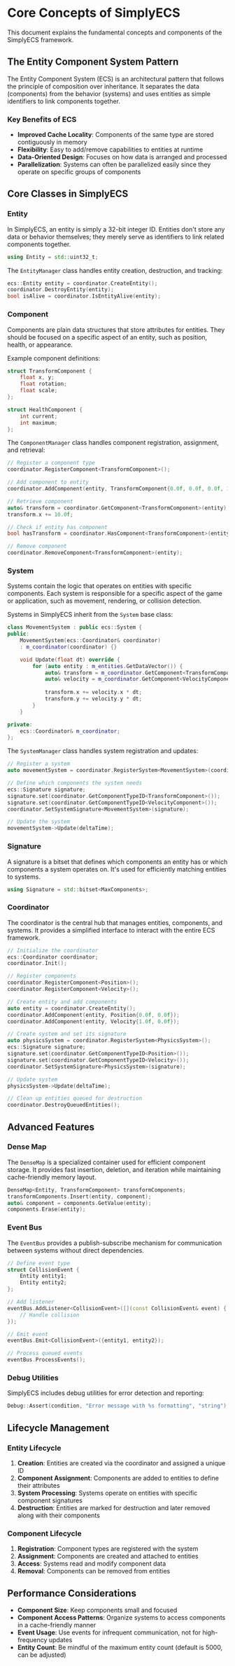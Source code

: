 # Core Concepts of SimplyECS

This document explains the fundamental concepts and components of the SimplyECS framework.

## The Entity Component System Pattern

The Entity Component System (ECS) is an architectural pattern that follows the principle of composition over inheritance. It separates the data (components) from the behavior (systems) and uses entities as simple identifiers to link components together.

### Key Benefits of ECS

- **Improved Cache Locality**: Components of the same type are stored contiguously in memory
- **Flexibility**: Easy to add/remove capabilities to entities at runtime
- **Data-Oriented Design**: Focuses on how data is arranged and processed
- **Parallelization**: Systems can often be parallelized easily since they operate on specific groups of components

## Core Classes in SimplyECS

### Entity

In SimplyECS, an entity is simply a 32-bit integer ID. Entities don't store any data or behavior themselves; they merely serve as identifiers to link related components together.

```cpp
using Entity = std::uint32_t;
```

The `EntityManager` class handles entity creation, destruction, and tracking:

```cpp
ecs::Entity entity = coordinator.CreateEntity();
coordinator.DestroyEntity(entity);
bool isAlive = coordinator.IsEntityAlive(entity);
```

### Component

Components are plain data structures that store attributes for entities. They should be focused on a specific aspect of an entity, such as position, health, or appearance.

Example component definitions:

```cpp
struct TransformComponent {
    float x, y;
    float rotation;
    float scale;
};

struct HealthComponent {
    int current;
    int maximum;
};
```

The `ComponentManager` class handles component registration, assignment, and retrieval:

```cpp
// Register a component type
coordinator.RegisterComponent<TransformComponent>();

// Add component to entity
coordinator.AddComponent(entity, TransformComponent{0.0f, 0.0f, 0.0f, 1.0f});

// Retrieve component
auto& transform = coordinator.GetComponent<TransformComponent>(entity);
transform.x += 10.0f;

// Check if entity has component
bool hasTransform = coordinator.HasComponent<TransformComponent>(entity);

// Remove component
coordinator.RemoveComponent<TransformComponent>(entity);
```

### System

Systems contain the logic that operates on entities with specific components. Each system is responsible for a specific aspect of the game or application, such as movement, rendering, or collision detection.

Systems in SimplyECS inherit from the `System` base class:

```cpp
class MovementSystem : public ecs::System {
public:
    MovementSystem(ecs::Coordinator& coordinator) 
    : m_coordinator(coordinator) {}

    void Update(float dt) override {
        for (auto entity : m_entities.GetDataVector()) {
            auto& transform = m_coordinator.GetComponent<TransformComponent>(entity);
            auto& velocity = m_coordinator.GetComponent<VelocityComponent>(entity);
            
            transform.x += velocity.x * dt;
            transform.y += velocity.y * dt;
        }
    }

private:
    ecs::Coordinator& m_coordinator;
};
```

The `SystemManager` class handles system registration and updates:

```cpp
// Register a system
auto movementSystem = coordinator.RegisterSystem<MovementSystem>(coordinator);

// Define which components the system needs
ecs::Signature signature;
signature.set(coordinator.GetComponentTypeID<TransformComponent>());
signature.set(coordinator.GetComponentTypeID<VelocityComponent>());
coordinator.SetSystemSignature<MovementSystem>(signature);

// Update the system
movementSystem->Update(deltaTime);
```

### Signature

A signature is a bitset that defines which components an entity has or which components a system operates on. It's used for efficiently matching entities to systems.

```cpp
using Signature = std::bitset<MaxComponents>;
```

### Coordinator

The coordinator is the central hub that manages entities, components, and systems. It provides a simplified interface to interact with the entire ECS framework.

```cpp
// Initialize the coordinator
ecs::Coordinator coordinator;
coordinator.Init();

// Register components
coordinator.RegisterComponent<Position>();
coordinator.RegisterComponent<Velocity>();

// Create entity and add components
auto entity = coordinator.CreateEntity();
coordinator.AddComponent(entity, Position{0.0f, 0.0f});
coordinator.AddComponent(entity, Velocity{1.0f, 0.0f});

// Create system and set its signature
auto physicsSystem = coordinator.RegisterSystem<PhysicsSystem>();
ecs::Signature signature;
signature.set(coordinator.GetComponentTypeID<Position>());
signature.set(coordinator.GetComponentTypeID<Velocity>());
coordinator.SetSystemSignature<PhysicsSystem>(signature);

// Update system
physicsSystem->Update(deltaTime);

// Clean up entities queued for destruction
coordinator.DestroyQueuedEntities();
```

## Advanced Features

### Dense Map

The `DenseMap` is a specialized container used for efficient component storage. It provides fast insertion, deletion, and iteration while maintaining cache-friendly memory layout.

```cpp
DenseMap<Entity, TransformComponent> transformComponents;
transformComponents.Insert(entity, component);
auto& component = components.GetValue(entity);
components.Erase(entity);
```

### Event Bus

The `EventBus` provides a publish-subscribe mechanism for communication between systems without direct dependencies.

```cpp
// Define event type
struct CollisionEvent {
    Entity entity1;
    Entity entity2;
};

// Add listener
eventBus.AddListener<CollisionEvent>([](const CollisionEvent& event) {
    // Handle collision
});

// Emit event
eventBus.Emit<CollisionEvent>({entity1, entity2});

// Process queued events
eventBus.ProcessEvents();
```

### Debug Utilities

SimplyECS includes debug utilities for error detection and reporting:

```cpp
Debug::Assert(condition, "Error message with %s formatting", "string");
```

## Lifecycle Management

### Entity Lifecycle

1. **Creation**: Entities are created via the coordinator and assigned a unique ID
2. **Component Assignment**: Components are added to entities to define their attributes
3. **System Processing**: Systems operate on entities with specific component signatures
4. **Destruction**: Entities are marked for destruction and later removed along with their components

### Component Lifecycle

1. **Registration**: Component types are registered with the system
2. **Assignment**: Components are created and attached to entities
3. **Access**: Systems read and modify component data
4. **Removal**: Components can be removed from entities

## Performance Considerations

- **Component Size**: Keep components small and focused
- **Component Access Patterns**: Organize systems to access components in a cache-friendly manner
- **Event Usage**: Use events for infrequent communication, not for high-frequency updates
- **Entity Count**: Be mindful of the maximum entity count (default is 5000, can be adjusted)